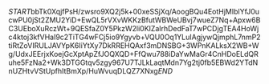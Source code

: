 $START$bbTk0XqjfPsH/zwsro9XQ2j5k+00xeSSjXq/AoogBQu4EotHjMIblYfJ0ucwPU0jSt2ZMU2YiD+EwQL5rVXvWKKzBfutWBWeUBvj7wueZ7Nq+Apxw6BC3UEboXuRczWt+9QESfaZ0Y5PkzW2li0KIZalrhDedFaT7wPCDjgTEA4HoWjc4ktoj3kfVHaI9c2TiTG4wFCj5io9Ygyvb+VQU0Oq1YLuIAgjywQjmphL7nmP2tiRtZoVIRULJAVYpK6IiYtXy7DkRREHQAxf3mDNSBG+3WPnKALksX2WB+Wg/UdxJEErjxKoejGcXptApZfJOQXQD+FfQwu788iDaYwMaGr4CnHDoELdQRuhe5FzNa2+Wk3DTGGtqv5zgy967U7TJLkLaqtMdn7Yg2tj0fb5EBWd2YTdNnUZHtvVStUpfhItBmXp/HuWvuqDLQZ7XNxg$END$